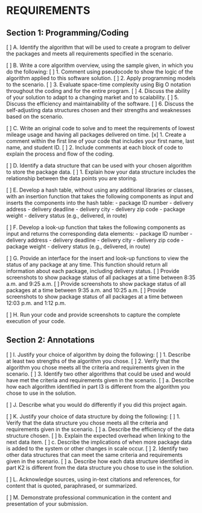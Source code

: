 # REQUIREMENTS

## Section 1: Programming/Coding

[ ] A. Identify the algorithm that will be used to create a program to deliver the packages and meets all  requirements specified in the scenario.

[ ] B.  Write a core algorithm overview, using the sample given, in which you do the following:
    [ ] 1.  Comment using pseudocode to show the logic of the algorithm applied to this software solution.
    [ ] 2.  Apply programming models to the scenario.
    [ ] 3.  Evaluate space-time complexity using Big O notation throughout the coding and for the entire program.
    [ ] 4.  Discuss the ability of your solution to adapt to a changing market and to scalability.
    [ ] 5.  Discuss the efficiency and maintainability of the software.
    [ ] 6.  Discuss the self-adjusting data structures chosen and their strengths and weaknesses based on the scenario.

[ ] C.  Write an original code to solve and to meet the requirements of lowest mileage usage and having all  packages delivered on time.
    [x] 1.  Create a comment within the first line of your code that includes your first name, last name, and student ID.
    [ ] 2.  Include comments at each  block of code to explain the process and flow of the coding.

[ ] D.  Identify a data structure that can be used with your chosen algorithm to store the package data.
    [ ] 1.  Explain how your data structure includes the relationship between the data points you are storing.

[ ] E.  Develop a hash table, without using any additional libraries or classes, with an insertion function that takes the following components as input and inserts the components into the hash table:
    - package ID number
    - delivery address
    - delivery deadline
    - delivery city
    - delivery zip code
    - package weight
    - delivery status (e.g., delivered, in route)

[ ] F.  Develop a look-up function that takes the following components as input and returns the corresponding data elements:
    - package ID number
    - delivery address
    - delivery deadline
    - delivery city
    - delivery zip code
    - package weight
    - delivery status (e.g., delivered, in route)

[ ] G.  Provide an interface for the insert and look-up functions to view the status of any package at any time. This function should return all information about each package, including delivery status.
    [ ] Provide screenshots to show package status of all packages at a time between 8:35 a.m. and 9:25 a.m.
    [ ] Provide screenshots to show package status of all packages at a time between 9:35 a.m. and 10:25 a.m.
    [ ] Provide screenshots to show package status of all packages at a time between 12:03 p.m. and 1:12 p.m.

[ ] H.  Run your code and provide screenshots to capture the complete execution of your code.

## Section 2: Annotations

[ ] I.  Justify your choice of algorithm by doing the following:
    [ ] 1.  Describe at least  two strengths of the algorithm you chose.
    [ ] 2.  Verify that the algorithm you chose meets all  the criteria and requirements given in the scenario.
    [ ] 3.  Identify two other algorithms that could be used and would have met the criteria and requirements given in the scenario.
        [ ] a.  Describe how each  algorithm identified in part I3 is different from the algorithm you chose to use in the solution.

[ ] J.  Describe what you would do differently if you did this project again.

[ ] K.  Justify your choice of data structure by doing the following:
    [ ] 1.  Verify that the data structure you chose meets all  the criteria and requirements given in the scenario.
        [ ] a.  Describe the efficiency of the data structure chosen.
        [ ] b.  Explain the expected overhead when linking to the next data item.
        [ ] c.  Describe the implications of when more package data is added to the system or other changes in scale occur.
    [ ] 2.  Identify two other data structures that can meet the same criteria and requirements given in the scenario.
        [ ] a.  Describe how each  data structure identified in part K2 is different from the data structure you chose to use in the solution.

[ ] L.   Acknowledge sources, using in-text citations and references, for content that is quoted, paraphrased, or summarized.

[ ] M.  Demonstrate professional communication in the content and presentation of your submission.

